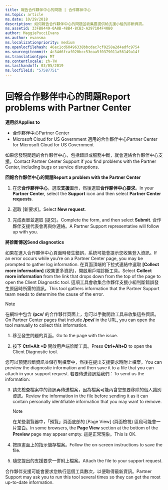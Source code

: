 ```yaml
---
title: 報告合作夥伴中心的問題 | 合作夥伴中心
ms.topic: article
ms.date: 10/29/2018
description: 如何報告合作夥伴中心的問題並收集要提供給支援小組的診斷資訊。
ms.assetid: 33FB8449-0A8B-48B4-8CB3-A297104F40B0
author: MaggiePucciEvans
ms.author: evansma
ms.localizationpriority: medium
ms.openlocfilehash: 46ac1cd60496338bbcdac7cf0258a2d4adfc9754
ms.sourcegitcommit: 4c34d6fcaf020bcc53eaa5f0379011a56149a14f
ms.translationtype: MT
ms.contentlocale: zh-TW
ms.lasthandoff: 03/05/2019
ms.locfileid: "57587751"
---
```

# <a name="report-problems-with-partner-center"></a><span data-ttu-id="db6e9-103">回報合作夥伴中心的問題</span><span class="sxs-lookup"><span data-stu-id="db6e9-103">Report problems with Partner Center</span></span>

<span data-ttu-id="db6e9-104">**適用於**</span><span class="sxs-lookup"><span data-stu-id="db6e9-104">**Applies to**</span></span>

-  <span data-ttu-id="db6e9-105">合作夥伴中心</span><span class="sxs-lookup"><span data-stu-id="db6e9-105">Partner Center</span></span>
-  <span data-ttu-id="db6e9-106">Microsoft Cloud for US Government 適用的合作夥伴中心</span><span class="sxs-lookup"><span data-stu-id="db6e9-106">Partner Center for Microsoft Cloud for US Government</span></span>


<span data-ttu-id="db6e9-107">如果您發現問題的合作夥伴中心，包括錯誤或服務中斷，就會連絡合作夥伴中心支援。</span><span class="sxs-lookup"><span data-stu-id="db6e9-107">Contact Partner Center Support if you find problems with the Partner Center, including bugs or service disruptions.</span></span>

<span data-ttu-id="db6e9-108">**回報合作夥伴中心的問題**</span><span class="sxs-lookup"><span data-stu-id="db6e9-108">**Report a problem with the Partner Center**</span></span>

1.  <span data-ttu-id="db6e9-109">在您**合作夥伴中心**，選取**支援**圖示，然後選取**合作夥伴中心要求**。</span><span class="sxs-lookup"><span data-stu-id="db6e9-109">In your **Partner Center**, select the **Support** icon and then select **Partner Center requests**.</span></span>

2.  <span data-ttu-id="db6e9-110">選取 \[新要求\]。</span><span class="sxs-lookup"><span data-stu-id="db6e9-110">Select **New request**.</span></span>

3.  <span data-ttu-id="db6e9-111">完成表單並選取 \[提交\]。</span><span class="sxs-lookup"><span data-stu-id="db6e9-111">Complete the form, and then select **Submit**.</span></span> <span data-ttu-id="db6e9-112">合作夥伴支援代表會再與你連絡。</span><span class="sxs-lookup"><span data-stu-id="db6e9-112">A Partner Support representative will follow up with you.</span></span>

<span data-ttu-id="db6e9-113">**將診斷傳送**</span><span class="sxs-lookup"><span data-stu-id="db6e9-113">**Send diagnostics**</span></span>

<span data-ttu-id="db6e9-114">如果在進入合作夥伴中心頁面時發生錯誤，系統可能會提示您收集登入資訊。</span><span class="sxs-lookup"><span data-stu-id="db6e9-114">If an error occurs while you’re on a Partner Center page, you may be prompted to gather log information.</span></span> <span data-ttu-id="db6e9-115">在頁面頂端的下拉式連結中選取 **\[Collect more information\]** (收集更多資訊)，開啟用戶端診斷工具。</span><span class="sxs-lookup"><span data-stu-id="db6e9-115">Select **Collect more information** from the link that drops down from the top of the page to open the Client Diagnostic tool.</span></span> <span data-ttu-id="db6e9-116">這項工具會收集合作夥伴支援小組判斷錯誤發生原因時所需的資訊。</span><span class="sxs-lookup"><span data-stu-id="db6e9-116">This tool gathers information that the Partner Support team needs to determine the cause of the error.</span></span> 

>[!NOTE]
><span data-ttu-id="db6e9-117">在網址中包含 **/pcv/** 的合作夥伴頁面上，您可以手動開啟工具來收集這些資訊。</span><span class="sxs-lookup"><span data-stu-id="db6e9-117">On Partner Center pages that include **/pcv/** in the URL, you can open the tool manually to collect this information.</span></span>

1.  <span data-ttu-id="db6e9-118">移至發生問題的頁面。</span><span class="sxs-lookup"><span data-stu-id="db6e9-118">Go to the page with the issue.</span></span>

2.  <span data-ttu-id="db6e9-119">按下 **Ctrl+Alt +D** 開啟用戶端診斷工具。</span><span class="sxs-lookup"><span data-stu-id="db6e9-119">Press **Ctrl+Alt+D** to open the Client Diagnostic tool.</span></span>

<span data-ttu-id="db6e9-120">您可以預覽診斷資訊並儲存到檔案中，然後在提出支援要求時附上檔案。</span><span class="sxs-lookup"><span data-stu-id="db6e9-120">You can preview the diagnostic information and then save it to a file that you can attach in your support request.</span></span> <span data-ttu-id="db6e9-121">若要傳送資訊給我們︰</span><span class="sxs-lookup"><span data-stu-id="db6e9-121">To send us the information:</span></span>

3.  <span data-ttu-id="db6e9-122">請先檢查檔案中的資訊再傳送檔案，因為檔案可能內含您想要移除的個人識別資訊。</span><span class="sxs-lookup"><span data-stu-id="db6e9-122">Review the information in the file before sending it as it can contain personally identifiable information that you may want to remove.</span></span> 

    >[!NOTE]
    ><span data-ttu-id="db6e9-123">在某些瀏覽器中，「預覽」頁面底部的 [Page View] (頁面檢視) 區段可能會一片空白。</span><span class="sxs-lookup"><span data-stu-id="db6e9-123">In some browsers, the **Page View** section at the bottom of the **Preview** page may appear empty.</span></span> <span data-ttu-id="db6e9-124">這是正常現象。</span><span class="sxs-lookup"><span data-stu-id="db6e9-124">This is OK.</span></span>

4.  <span data-ttu-id="db6e9-125">按照畫面上的指示儲存檔案。</span><span class="sxs-lookup"><span data-stu-id="db6e9-125">Follow the on-screen instructions to save the file.</span></span>

5.  <span data-ttu-id="db6e9-126">隨您提出的支援要求一併附上檔案。</span><span class="sxs-lookup"><span data-stu-id="db6e9-126">Attach the file to your support request.</span></span>

<span data-ttu-id="db6e9-127">合作夥伴支援可能會要求您執行這個工具數次，以便取得最新資訊。</span><span class="sxs-lookup"><span data-stu-id="db6e9-127">Partner Support may ask you to run this tool several times so they can get the most up-to-date information.</span></span>

